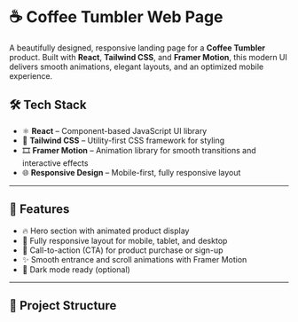 # ☕ Coffee Tumbler Web Page

A beautifully designed, responsive landing page for a **Coffee Tumbler** product. Built with **React**, **Tailwind CSS**, and **Framer Motion**, this modern UI delivers smooth animations, elegant layouts, and an optimized mobile experience.

## 🛠 Tech Stack

- ⚛️ **React** – Component-based JavaScript UI library
- 🎨 **Tailwind CSS** – Utility-first CSS framework for styling
- 🎞 **Framer Motion** – Animation library for smooth transitions and interactive effects
- 🌐 **Responsive Design** – Mobile-first, fully responsive layout

---

## 📸 Features

- 🔥 Hero section with animated product display
- 📱 Fully responsive layout for mobile, tablet, and desktop
- 🎯 Call-to-action (CTA) for product purchase or sign-up
- ✨ Smooth entrance and scroll animations with Framer Motion
- 🌙 Dark mode ready (optional)

---

## 📁 Project Structure

